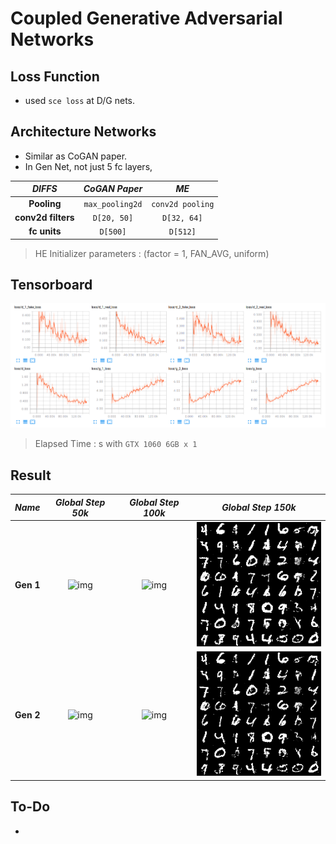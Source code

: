 # Coupled Generative Adversarial Networks

## Loss Function

* used ``sce loss`` at D/G nets.

## Architecture Networks

* Similar as CoGAN paper.
* In Gen Net, not just 5 fc layers, 

*DIFFS* | *CoGAN Paper* | *ME*  |
 :---:  |     :---:      | :---: |
 **Pooling** | ``max_pooling2d`` | ``conv2d pooling`` |
 **conv2d filters** | ``D[20, 50]`` | ``D[32, 64]`` |
 **fc units** | ``D[500]`` | ``D[512]`` |

> HE Initializer parameters     : (factor = 1, FAN_AVG, uniform)

## Tensorboard

![result](./cogan_tb.png)

> Elapsed Time : s with ``GTX 1060 6GB x 1``

## Result

*Name* | *Global Step 50k* | *Global Step 100k* | *Global Step 150k*
:---: | :---: | :---: | :---:
**Gen 1**      | ![img](./gen_img/train_1_00050000.png) | ![img](./gen_img/train_1_00100000.png) | ![img](./gen_img/train_1_00150000.png)
**Gen 2**      | ![img](./gen_img/train_2_00050000.png) | ![img](./gen_img/train_2_00100000.png) | ![img](./gen_img/train_2_00150000.png)

## To-Do
* 